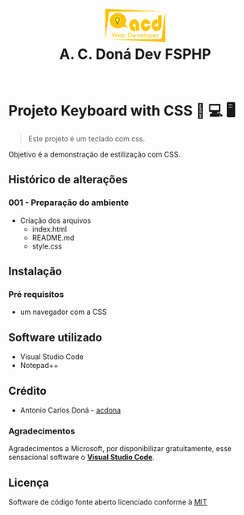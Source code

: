 ﻿<h1 align="center">
<br>
<img src="https://github.com/acdona/acd-images/blob/main/images/acd-logotipo-3-2022.png" alt="acdona" width="120">
<br>
A. C. <b>Doná Dev FSPHP</b>
</h1>
<br>

# Projeto Keyboard with CSS 📱 💻 🖥️ 

>Este projeto é um teclado com css.

Objetivo é a demonstração de estilização com CSS.

## Histórico de alterações

### 001 - Preparação do ambiente 

- Criação dos arquivos
    - index.html
    - README.md
    - style.css

## Instalação

### Pré requisitos

- um navegador com a CSS

## Software utilizado
- Visual Studio Code
- Notepad++

## Crédito

- Antonio Carlos Doná - [acdona](https://guithub.com/acdona)

### Agradecimentos
Agradecimentos a Microsoft, por disponibilizar gratuitamente, esse sensacional software o [**Visual Studio Code**](https://code.visualstudio.com/).

## Licença
Software de código fonte aberto licenciado conforme à [MIT](https://choosealicense.com/licenses/mit/)
